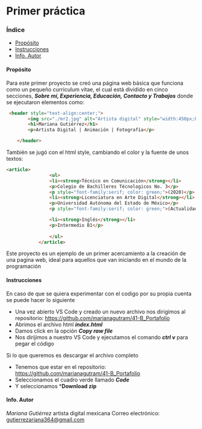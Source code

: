 # Primer práctica

### Índice

- [Propósito](#propósito)
- [Instrucciones](#instrucciones)
- [Info. Autor](#info-autor)

#### Propósito
Para este primer proyecto se creó una página web básica que funciona como un pequeño curriculum vitae, el cual está dividido en cinco secciones, ***Sobre mí, Experiencia, Educación, Contacto y Trabajos*** donde se ejecutaron elementos como:

~~~html
 <header style="text-align:center;">
        <img src="./mr2.jpg" alt="Artista digital" style="width:450px;height:600px;">
        <h1>Mariana Gutiérrez</h1>
        <p>Artista Digital | Animación | Fotografía</p>

    </header>
~~~

También se jugó con el html style, cambiando el color y la fuente de unos textos:

~~~html
<article>
                <ul>
                <li><strong>Técnico en Comunicación</strong></li>
                <p>Colegio de Bachilleres Técnologicos No. 3</p>
                <p style="font-family:serif; color: green;">(2020)</p>
                <li><strong>Licenciatura en Arte Digital</strong></li>
                <p>Universidad Autónoma del Estado de México</p>
                <p style="font-family:serif; color: green;">(Actualidad)</p>

                <li><strong>Inglés</strong></li>
                <p>Intermedio B1</p>
                
                </ul>
            </article>
~~~

Este proyecto es un ejemplo de un primer acercamiento a la creación de una pagina web, ideal para aquellos que van iniciando en el mundo de la programación

#### Instrucciones
En caso de que se quiera experimentar con el codigo por su propia cuenta se puede hacer lo siguiente
- Una vez abierto VS Code y creado un nuevo archivo nos dirigimos al repositorio: https://github.com/marianagutram/41-B_Portafolio
- Abrimos el archivo html ***index.html***
- Damos click en la opción ***Copy raw file***
- Nos dirijimos a nuestro VS Code y ejecutamos el comando ***ctrl v*** para pegar el código

Si lo que queremos es descargar el archivo completo 
- Tenemos que estar en el repositorio: https://github.com/marianagutram/41-B_Portafolio
- Seleccionamos el cuadro verde llamado ***Code***
- Y seleccionamos ***Download zip**


#### Info. Autor

*Mariana Gutiérrez* artista digital mexicana
Correo electrónico: gutierrezariana364@gmail.com
